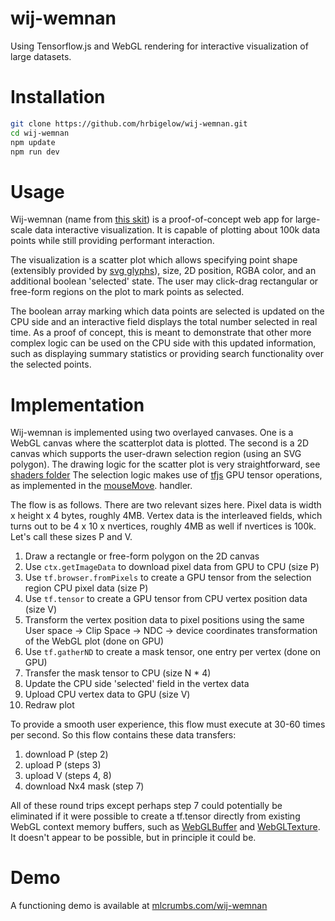 wij-wemnan
==========

Using Tensorflow.js and WebGL rendering for interactive visualization of large
datasets.

# Installation

```sh
git clone https://github.com/hrbigelow/wij-wemnan.git
cd wij-wemnan
npm update
npm run dev
```

# Usage

Wij-wemnan (name from [this skit](https://www.youtube.com/watch?v=4sBiOz2hA3I))
is a proof-of-concept web app for large-scale data interactive visualization.
It is capable of plotting about 100k data points while still providing
performant interaction.

The visualization is a scatter plot which allows specifying point shape
(extensibly provided by [svg
glyphs](https://github.com/hrbigelow/wij-wemnan/blob/master/src/glyphs.xml)),
size, 2D position, RGBA color, and an additional boolean 'selected' state.  The 
user may click-drag rectangular or free-form regions on the plot to mark points
as selected.

The boolean array marking which data points are selected is updated on the CPU
side and an interactive field displays the total number selected in real time.
As a proof of concept, this is meant to demonstrate that other more complex
logic can be used on the CPU side with this updated information, such as
displaying summary statistics or providing search functionality over the
selected points.

# Implementation

Wij-wemnan is implemented using two overlayed canvases.  One is a WebGL canvas
where the scatterplot data is plotted.  The second is a 2D canvas which
supports the user-drawn selection region (using an SVG polygon).  The drawing
logic for the scatter plot is very straightforward, see [shaders
folder](https://github.com/hrbigelow/wij-wemnan/tree/master/src/shaders) The
selection logic makes use of [tfjs](https://github.com/tensorflow/tfjs) GPU
tensor operations, as implemented in the
[mouseMove](https://github.com/hrbigelow/wij-wemnan/blob/f2b850eff053f32073ce40c62e11845a00171d87/src/selection_plot.js#L83).
handler.  

The flow is as follows.  There are two relevant sizes here.  Pixel data is
width x height x 4 bytes, roughly 4MB.  Vertex data is the interleaved fields,
which turns out to be 4 x 10 x nvertices, roughly 4MB as well if nvertices is
100k.  Let's call these sizes P and V.

1. Draw a rectangle or free-form polygon on the 2D canvas
2. Use `ctx.getImageData` to download pixel data from GPU to CPU (size P)
3. Use `tf.browser.fromPixels` to create a GPU tensor from the selection region
   CPU pixel data (size P)
4. Use `tf.tensor` to create a GPU tensor from CPU vertex position data (size V)
5. Transform the vertex position data to pixel positions using the same User space
   -> Clip Space -> NDC -> device coordinates transformation of the WebGL plot
   (done on GPU)
6. Use `tf.gatherND` to create a mask tensor, one entry per vertex (done on
   GPU)
7. Transfer the mask tensor to CPU (size N * 4)
7. Update the CPU side 'selected' field in the vertex data
8. Upload CPU vertex data to GPU (size V)
9. Redraw plot

To provide a smooth user experience, this flow must execute at 30-60 times per
second.   So this flow contains these data transfers:

1. download P (step 2)
2. upload P (steps 3)
3. upload V (steps 4, 8)
4. download Nx4 mask (step 7)

All of these round trips except perhaps step 7 could potentially be eliminated
if it were possible to create a tf.tensor directly from existing WebGL context
  memory buffers, such as
  [WebGLBuffer](https://developer.mozilla.org/en-US/docs/Web/API/WebGLBuffer)
  and
  [WebGLTexture](https://developer.mozilla.org/en-US/docs/Web/API/WebGLTexture).
  It doesn't appear to be possible, but in principle it could be.


# Demo

A functioning demo is available at
[mlcrumbs.com/wij-wemnan](https://www.mlcrumbs.com/wij-wemnan/)

<!-- 
main.html loads a sorted list of ~40,000 names of human genes, and
provides a simple interactive search box to search them.  The first 20
gene names matching the search (prefix, case-insensitive) appear
dynamically as LI items in an OL.

The point of this is to demonstrate good performance in spite of the
substantial size of the word list.

How it works:

In Javascript main memory (not in DOM):

* a 40,000 element array of the gene names (lower-cased)
* a 40,000 element array of LI HTMLElement's (with id=<gene name>, innerText = <gene_name>)

In the DOM:
* a search box with an oninput listener
* an OL element with up to 20 LI elements

Upon input, the O(log2(N)) binary search functions lower_bound and
upper_bound are used to find a [start, end) interval (after C++ STL
algorithm) within the gene names array / LI HTMLElement array.

A DocumentFragment is created, and the sub-set of LI elements in the
array is inserted (appendChild) into it, up to 20 elements.

The OL is cleared (.innerHTML = ''), then appended (appendChild(df))
with the constructed document fragment.

Also, the listener (created with makeUpdateListener) provides a
closure around the arrays of nodes, words, the OL update target, and
the maximum number of LI's to display.
-->

